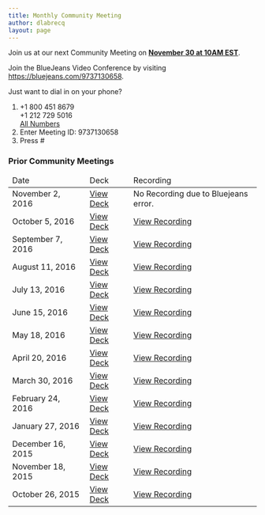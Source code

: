 ```yaml
---
title: Monthly Community Meeting
author: dlabrecq
layout: page
---
```

<p>Join us at our next Community Meeting on <b><a href="http://www.timeanddate.com/worldclock/fixedtime.html?msg=Community+Meeting&iso=20161130T10&p1=207&ah=1">November 30 at 10AM EST</a></b>.</p>
<p>Join the BlueJeans Video Conference by visiting <a href="https://bluejeans.com/9737130658">https://bluejeans.com/9737130658</a>.</p>
<p>Just want to dial in on your phone?</p>
<ol>
  <li>+1 800 451 8679<br>+1 212 729 5016<br>
    <a href="https://www.intercallonline.com/listNumbersByCode.action?confCode=9737130658">All Numbers</a>
  </li>
  <li>Enter Meeting ID: 9737130658</li>
  <li>Press #</li>
</ol>
<h3>Prior Community Meetings</h3>
<table class="table table-bordered">
  <thead>
    <tr>
      <td>Date</td>
      <td>Deck</td>
      <td>Recording</td>
    </tr>
  </thead>
  <tbody>
  <tr>
    <td>November 2, 2016</td>
    <td><a href="https://www.dropbox.com/s/q9sue4oqeb9rzd9/PatternFly%20Community%20Meeting%202016-11.pdf?dl=0">View Deck</a></td>
    <td>No Recording due to Bluejeans error.</td>
  </tr>
    <tr>
      <td>October 5, 2016</td>
      <td><a href="https://www.dropbox.com/s/bw81zc0cguag7z7/PatternFly%20Community%20Meeting%202016-10.pdf?dl=0">View Deck</a></td>
      <td><a target="_blank" href="https://bluejeans.com/s/PZdLS/">View Recording</a></td>
    </tr>
    <tr>
      <td>September 7, 2016</td>
      <td><a href="https://www.dropbox.com/s/fp3p58n9wmfgnvt/PatternFly%20Community%20Meeting%202016-09.pdf?dl=0">View Deck</a></td>
      <td><a target="_blank" href="https://bluejeans.com/s/aNH4r/">View Recording</a></td>
    </tr>
    <tr>
      <td>August 11, 2016</td>
      <td><a href="https://www.dropbox.com/s/avsmiitfjko7l7t/PatternFly%20Community%20Meeting%202016-08.pdf?dl=0">View Deck</a></td>
      <td><a target="_blank" href="https://bluejeans.com/s/aa4d/">View Recording</a></td>
    </tr>
    <tr>
      <td>July 13, 2016</td>
      <td><a href="https://www.dropbox.com/s/fnoy4qkvd18vk67/PatternFly%20Community%20Meeting%202016-07.pdf?dl=0">View Deck</a></td>
      <td><a target="_blank" href="https://bluejeans.com/s/a27m/">View Recording</a></td>
    </tr>
    <tr>
      <td>June 15, 2016</td>
      <td><a href="https://www.dropbox.com/s/yg9u0lp2kziqzqb/PatternFly%20Community%20Meeting%202016-06.pdf?dl=0">View Deck</a></td>
      <td><a target="_blank" href="https://bluejeans.com/s/9PLG/">View Recording</a></td>
    </tr>
    <tr>
      <td>May 18, 2016</td>
      <td><a href="https://www.dropbox.com/s/gg2w5wls8kvd2lj/PatternFly%20Community%20Meeting%202016-05%20%281%29.pdf?dl=0">View Deck</a></td>
      <td><a target="_blank" href="https://bluejeans.com/s/9FhO/">View Recording</a></td>
    </tr>
    <tr>
      <td>April 20, 2016</td>
      <td><a href="https://www.dropbox.com/s/ou05dnqzy0zyxct/PatternFly%20Community%20Meeting%202016-04.pdf?dl=0">View Deck</a></td>
      <td><a target="_blank" href="https://bluejeans.com/s/9w4A/">View Recording</a></td>
    </tr>
    <tr>
      <td>March 30, 2016</td>
      <td><a href="https://www.dropbox.com/s/f0c69ai4ec2sjst/PatternFly%20Community%20Meeting%202016-03.pdf?dl=0">View Deck</a></td>
      <td><a target="_blank" href="https://bluejeans.com/s/9mQW/">View Recording</a></td>
    </tr>
    <tr>
      <td>February 24, 2016</td>
      <td><a href="https://www.dropbox.com/s/lh6ws2xblzv1cl1/PatternFly%20Community%20Meeting%202016-02.pdf?dl=0">View Deck</a></td>
      <td><a target="_blank" href="https://bluejeans.com/s/9aM0/">View Recording</a></td>
    </tr>
    <tr>
      <td>January 27, 2016</td>
      <td><a href="https://www.dropbox.com/s/z5e2obske4tl15t/PatternFly%20Community%20Meeting%202016-01.pdf?dl=0">View Deck</a></td>
      <td><a target="_blank" href="https://bluejeans.com/s/91SG/">View Recording</a></td>
    </tr>
    <tr>
      <td>December 16, 2015</td>
      <td><a href="https://www.dropbox.com/s/hwdoxrnlqmvqmp0/PatternFly%20Community%20Meeting%202015-12.pdf?dl=0">View Deck</a></td>
      <td><a target="_blank" href="https://bluejeans.com/s/8Wh4/">View Recording</a></td>
    </tr>
    <tr>
      <td>November 18, 2015</td>
      <td><a target="_blank" href="https://www.dropbox.com/s/s156g46b3dvfyo1/PatternFly%20Community%20Meeting%202015-11.pdf?dl=0">View Deck</a></td>
      <td><a target="_blank" href="https://bluejeans.com/s/8Per/">View Recording</a></td>
    </tr>
    <tr>
      <td>October 26, 2015</td>
      <td><a target="_blank" href="https://www.dropbox.com/s/9dgu2bu781o0bh2/PatternFly%20Community%20Meeting%202015-10.pdf?dl=0">View Deck</a></td>
      <td><a target="_blank" href="https://bluejeans.com/s/8KyT/">View Recording</a></td>
    </tr>
  </tbody>
</table>
